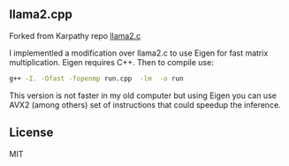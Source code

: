 ## llama2.cpp

Forked from Karpathy repo [llama2.c](https://github.com/karpathy/llama2.c)

I implementled a modification over llama2.c to use Eigen for fast matrix multiplication. Eigen requires C++. Then to compile use:


```bash
g++ -I. -Ofast -fopenmp run.cpp  -lm  -o run
```

This version is not faster in my old computer but using Eigen you can use AVX2 (among others) set of instructions that could speedup the inference. 


## License

MIT
